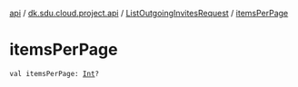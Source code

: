 [api](../../index.md) / [dk.sdu.cloud.project.api](../index.md) / [ListOutgoingInvitesRequest](index.md) / [itemsPerPage](./items-per-page.md)

# itemsPerPage

`val itemsPerPage: `[`Int`](https://kotlinlang.org/api/latest/jvm/stdlib/kotlin/-int/index.html)`?`